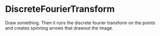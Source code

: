 # DiscreteFourierTransform
Draw something. Then it runs the discrete fourier transform on the points and creates spinning arrows that drawout the image.
